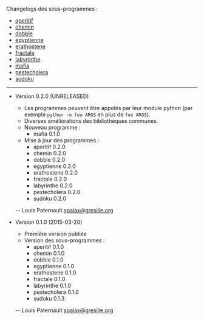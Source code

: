 Changelogs des sous-programmes :

* [aperitif](http://framagit.org/spalax/jouets/blob/master/changelogs/aperitif.md)
* [chemin](http://framagit.org/spalax/jouets/blob/master/changelogs/chemin.md)
* [dobble](http://framagit.org/spalax/jouets/blob/master/changelogs/dobble.md)
* [egyptienne](http://framagit.org/spalax/jouets/blob/master/changelogs/egyptienne.md)
* [erathostene](http://framagit.org/spalax/jouets/blob/master/changelogs/erathostene.md)
* [fractale](http://framagit.org/spalax/jouets/blob/master/changelogs/fractale.md)
* [labyrinthe](http://framagit.org/spalax/jouets/blob/master/changelogs/labyrinthe.md)
* [mafia](http://framagit.org/spalax/jouets/blob/master/changelogs/mafia.md)
* [pestecholera](http://framagit.org/spalax/jouets/blob/master/changelogs/pestecholera.md)
* [sudoku](http://framagit.org/spalax/jouets/blob/master/changelogs/sudoku.md)

---

* Version 0.2.0 (UNRELEASED)

    * Les programmes peuvent être appelés par leur module python (par exemple ``python -m foo ARGS`` en plus de ``foo ARGS``).
    * Diverses améliorations des bibliothèques communes.
    * Nouveau programme :
        * mafia 0.1.0
    * Mise à jour des programmes :
        * aperitif 0.2.0
        * chemin 0.2.0
        * dobble 0.2.0
        * egyptienne 0.2.0
        * erathostene 0.2.0
        * fractale 0.2.0
        * labyrinthe 0.2.0
        * pestecholera 0.2.0
        * sudoku 0.2.0

    -- Louis Paternault <spalax@gresille.org>

* Version 0.1.0 (2015-03-20)

    * Première version publiée
    * Version des sous-programmes :
        * aperitif 0.1.0
        * chemin 0.1.0
        * dobble 0.1.0
        * egyptienne 0.1.0
        * erathostene 0.1.0
        * fractale 0.1.0
        * labyrinthe 0.1.0
        * pestecholera 0.1.0
        * sudoku 0.1.3

    -- Louis Paternault <spalax@gresille.org>
